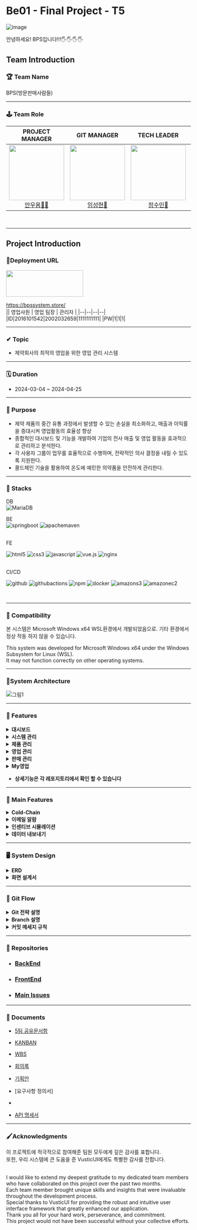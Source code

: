 # Be01 - Final Project - T5
![image](https://github.com/Team5-be01-Final-Project/.github/assets/148880521/5e2966a7-0760-4604-a4e4-31b0ee1d7637)

안녕하세요! BPS입니다!!!🖐️🖐️🖐️🖐️
## Team Introduction

### 🏆 Team Name
 BPS(방문판매사람들) 

---
### 🕹️ Team Role  


<div align="center">

|                                                            **PROJECT MANAGER**                                                             |                                                           **GIT MANAGER**                                                            |                                                           **TECH LEADER**                                                            |                                                          **AGILE COACH**                                                          |
| :----------------------------------------------------------------------------------------------------------------------------------------: | :----------------------------------------------------------------------------------------------------------------------------------: | :----------------------------------------------------------------------------------------------------------------------------------: | :-------------------------------------------------------------------------------------------------------------------------------: |
| [<img src="https://avatars.githubusercontent.com/u/62015109?v=4" height=150 width=150> <br/> 안우용🧛‍♂️](https://github.com/INAUGURATE-Ryong) | [<img src="https://avatars.githubusercontent.com/u/149128094?v=4" height=150 width=150> <br/> 임성현🐹](https://github.com/dhkdtld37) | [<img src="https://avatars.githubusercontent.com/u/150888333?v=4" height=150 width=150> <br/> 정수민🐰](https://github.com/jsmin6330) | [<img src="https://avatars.githubusercontent.com/u/148880521?v=4" height=150 width=150> <br/> 박민성👻](https://github.com/parc02) |

</div>

<br>

---

## Project Introduction

### 🥇Deployment URL
<img src="https://github.com/beyond-sw-camp/be01-101/assets/148880521/6871451e-fb54-49d6-9b24-340756e3d17f" width="210" height="72">

 https://bpssystem.store/   <br>
|| 영업사원 | 영업 팀장 | 관리자 |
|--|--|--|--|
|ID|2016101542|2002032659|1111111111|
|PW|1|1|1|

---
### ✔ Topic
- 제약회사의 최적의 영업을 위한 영업 관리 시스템

---
### 🗓 Duration
- 2024-03-04 ~ 2024-04-25

---  
### 🎯 Purpose
- 제약 제품의 중간 유통 과정에서 발생할 수 있는 손실을 최소화하고, 매출과 이익률을 증대시켜 영업활동의 효율성 향상
- 종합적인 대시보드 및 기능을 개발하여 기업의 전사 매출 및 영업 활동을 효과적으로 관리하고 분석한다.
 - 각 사용자 그룹이 업무를 효율적으로 수행하며, 전략적인 의사 결정을 내릴 수 있도록 지원한다.
 - 콜드체인 기술을 활용하여 온도에 예민한 의약품을 안전하게 관리한다.

---
### 🔧 Stacks
DB <br>
![MariaDB](https://img.shields.io/badge/MariaDB-003545?style=for-the-badge&logo=mariadb&logoColor=white) <br>

BE<br>
![springboot](https://img.shields.io/badge/springboot-6DB33F?style=for-the-badge&logo=springboot&logoColor=white) 
![apachemaven](https://img.shields.io/badge/apachemaven-C71A36?style=for-the-badge&logo=apachemaven&logoColor=white) <br>

<br>
FE<br>

![html5](https://img.shields.io/badge/html5-E34F26?style=for-the-badge&logo=html5&logoColor=white) 
 ![css3](https://img.shields.io/badge/css3-1572B6?style=for-the-badge&logo=css3&logoColor=white) 
 ![javascript](https://img.shields.io/badge/javascript-F7DF1E?style=for-the-badge&logo=javascript&logoColor=white) 
 ![vue.js](https://img.shields.io/badge/vue.js-4FC08D?style=for-the-badge&logo=vue.js&logoColor=white) 
 ![nginx](https://img.shields.io/badge/nginx-009639?style=for-the-badge&logo=nginx&logoColor=white) <br>


<br>
CI/CD<br>

![github](https://img.shields.io/badge/github-181717?style=for-the-badge&logo=github&logoColor=white)
![githubactions](https://img.shields.io/badge/githubactions-2088FF?style=for-the-badge&logo=githubactions&logoColor=white) 
![npm](https://img.shields.io/badge/npm-CB3837?style=for-the-badge&logo=npm&logoColor=white) 
![docker](https://img.shields.io/badge/docker-2496ED?style=for-the-badge&logo=docker&logoColor=white) 
![amazons3](https://img.shields.io/badge/amazons3-569A31?style=for-the-badge&logo=amazons3&logoColor=white) ![amazonec2](https://img.shields.io/badge/amazonec2-FF9900?style=for-the-badge&logo=amazonec2&logoColor=white) <br>



<br>

---

### 🔧 Compatibility

본 시스템은 Microsoft Windows x64 WSL환경에서 개발되었음으로.
기타 환경에서 정상 작동 하지 않을 수 있습니다.

This system was developed for Microsoft Windows x64 under the Windows Subsystem for Linux (WSL).<br> It may not function correctly on other operating systems.

---
### 🌳System Architecture

![그림1](https://github.com/Team5-be01-Final-Project/.github/assets/148880521/6743922c-790e-4b54-b959-c5ae3b12a33b)



---
### 📜 Features

<details>
  <summary><b>대시보드</b></summary>
  <div markdown="1">
  - 이달의 거래처 <br>
  - 이달의 최우수 사원 <br>
  - 창고/차량 온도 <br>
  - 이달의 거래처별 매출 현황<br>
  - 이달의 총 매출 현황<br>
  
  </div>
</details>

<details>
  <summary><b>시스템 관리</b></summary>
  <div markdown="1">
  - 창고 이상 온도 조회 <br>
  - 사원 리스트 조회 <br>
  - 사원 권한 수정 <br>
  
  </div>
</details>

<details>
  <summary><b>제품 관리</b></summary>
  <div markdown="1">
  - 판매 제품 조회<br>
  - 거래처별 판매가 등록 및 수정<br>
  - 거래처별 제품 조회<br>
  - 재고 조회 및 등록<br>
  - 전표 등록<br>
  - 전표 결재<br>
  - 전표 조회<br>
  </div>
</details>

<details>
  <summary><b>영업 관리</b></summary>
  <div markdown="1">
  - 거래처 수정 및 조회<br>
  - 거래처 등록<br>
  - 인센티브 현황 확인<br>
  </div>
</details>

<details>
  <summary><b>판매 관리</b></summary>
  <div markdown="1">
  - 제품별 매출 현황<br>
  - 거래처별 매출 현황<br>
  </div>
</details>

<details>
  <summary><b>My영업</b></summary>
  <div markdown="1">
  - 내 정보 조회<br>
  - 담당 거래처 목록<br>
  - 내 매출 현황<br>
  - 인센티브 시뮬레이션<br>
  </div>
</details>

- <b> 상세기능은 각 레포지토리에서 확인 할 수 있습니다 </b>

---

### 📌 Main Features

<details>
  <summary><b>Cold-Chain</b></summary>
  <div markdown="1">
콜드체인 기법은 의약품이나 생물학적 제제 등 온도에 민감한 물품을 안전하게 보관하고 운송하기 위해 일정한 온도 범위를 유지하는 물류 관리 시스템입니다.<br> 
본 시스템은 창고와 이동 중인 배송 차량에서 설정된 온도 범위(2-8도)를 초과하거나 미달할 경우, 즉시 담당자에게 이메일을 통해 알림을 보내어 신속한 조치를 취할 수 있도록 합니다.
  </div>
</details>

<details>
  <summary><b>이메일 알람</b></summary>
  <div markdown="1">
이 시스템은 특정 이벤트나 조건이 발생했을 때 관련 정보를 자동으로 이메일로 발송하며, 추후 개발 예정인 기능에는 매출 보고나 중요 공지사항을 회사의 대표나 팀장에게 정기적으로 전송하는 자동 메일링 시스템이 포함됩니다.
  </div>
</details>

<details>
  <summary><b>인센티브 시뮬레이션</b></summary>
  <div markdown="1">
인센티브 시뮬레이션 기능을 통해 사용자는 본인의 현재 매출액과 인센티브, 그리고 영업 순위를 실시간으로 확인할 수 있습니다.<br> 사용자가 추가 매출액을 입력하면, 시스템은 이를 기반으로 예상 인센티브 금액과 영업 순위를 자동으로 계산하여 보여줍니다.<br>
 이 기능은 영업 팀원들이 목표 달성을 위한 진행 상황을 파악하고, 동기를 부여받을 수 있도록 설계되었습니다.
  </div>
</details>

<details>
  <summary><b>데이터 내보내기</b></summary>
  <div markdown="1">
엑셀 내보내기 기능을 통해 사용자는 거래처별 및 상품별 매출 데이터를 쉽고 빠르게 엑셀 파일로 추출할 수 있습니다. 추출된 엑셀 파일은 데이터의 정확한 분석, 보고, 및 프레젠테이션을 위한 자료로 활용될 수 있으며, 외부 스프레드시트 툴과의 호환성을 제공합니다.
  </div>
</details>

  
   
---

### 🖥 System Design

<details>
  <summary><b>ERD</b></summary>
  <div markdown="1">
 
![image](![ERD 최종본](https://github.com/Team5-be01-Final-Project/.github/assets/148880521/80205a98-6eba-4794-9b78-ee66b78ee9a0)


  </div>
</details>

<details>
  <summary><b>화면 설계서</b></summary>
  <div markdown="1">
 
![image](https://github.com/Team5-be01-Final-Project/.github/assets/149128094/09a744e9-ed8e-4662-b7ca-bd1844c2b944)

- 피그마 링크
- 화면설계서 ppt 링크
  </div>
</details>

--- 
### 🚩 Git Flow

<details>
  <summary><b>Git 전략 설명</b></summary>
  <div markdown="1">

<img src="https://github.com/Team5-be01-Final-Project/Main/assets/150888333/8147a8de-9d3a-434f-bc95-6080ca72240f" width="600">


#### Main 브랜치
- 릴리즈가 끝난 최종 상태의 브랜치

#### Release 브랜치 ( 2024-03-18 추가 )
- Develop에서 Feature의 코드를 합치고 에러가 없을 시 배포 후 QA를 위한 브랜치

#### Develop(dev) 브랜치
- 다음 배포(릴리즈)를 대비하여 개발한 코드를 모아두는 브랜치
- 개발 및 테스트가 완료되면, Main 브랜치로 merge

#### Feature 브랜치
- 기능 단위 개발 브랜치
- feature에서 개발 완료 후, dev 브랜치로 merge

0.x.x : 정식 배포 버전

0.0.x : 기능 추가 버전

0.0.0 : 에러 및 간단한 수정 사항

  </div>
</details>

<details>
  <summary><b>Branch 설명</b></summary>
  <div markdown="1">

WBS NUMBER / 0.0.0 / 담당자이니셜

<img src="https://github.com/Team5-be01-Final-Project/Main/assets/150888333/870fe34b-4c32-4bc2-9d9a-69a07fd787c1" width="400">
- 예시

![image](https://github.com/Team5-be01-Final-Project/.github/assets/149128094/b7c6dc48-6f86-41a5-b1de-a8fca555f7fa)

```

4.2.1   /   1.          1.          0          /  SH
WBS넘버 /  배포버전.    기능추가.   버그픽스    /  담당자
4.2.1   /   1.        ' 2. '        0          /  SH
                        ㄴ 기능적인 추가 혹은 수정 사항 
4.2.1   /   1.          2.        ' 1 '        /  SH
                                    ㄴ 오타나, 문서 등 자잘 한 수정사항 
4.2.1   / ' 2.'         1.          0          /  SH
            ㄴ 릴리즈 버전 업데이트 시 2번째, 3번째 넘버링 초기화

```

  </div>
</details>


<details>
  <summary><b>커밋 메세지 규칙</b></summary>
  <div markdown="1">

 태그(tag) + 제목(subject) " 으로 구성
 태그는 영어로, 첫 문자는 대문자로 작성
"[태그] 제목" 의 형태로 제목에 한글로 작업한 wbs의 타이틀이나 작업한 내용을 작성

### 태그 리스트
- Feat : 새로운 기능을 추가한 경우
- Fix : 버그나 에러를 고친 경우
- Docs : 기타 문서를 수정한 경우, 코드X (ex : README.MD, changelog.md, package.json)
- Test : 테스트 코드
- Chore : 빌드 업무 수정, 패키지 매니저 수정
- Design : CSS 등 사용자가 UI 디자인을 변경했을 때
- Rename : 파일명(or 폴더명) 을 수정한 경우
- Remove : 코드(파일) 의 삭제가 있을 때. "Clean", "Eliminate" 를 사용하기도 함
- Add : 코드나 테스트, 예제, 문서등의 추가 생성이 있는경우
- Move : 코드의 이동이 있는경우

```bash
PR 생성 시
$ git commit -m "[Feat] 4.5.3/2.1.0/SH 이상온도알림 기능 구현"

추가 커밋 시
$ git commit -m "[Add] 이상온도알림 권한 코드 추가"
``` 
  </div>
</details>

---

### 💾 Repositories
- ### [BackEnd](https://github.com/Team5-be01-Final-Project/Backend)
- ### [FrontEnd](https://github.com/Team5-be01-Final-Project/Frontend2)
- ### [Main Issues](https://github.com/Team5-be01-Final-Project/.github/issues)


---
### 💼 Documents

- [5팀 공유문서함](https://drive.google.com/drive/u/0/folders/1fuUfSboLm9YcFC8DAtG9McZ_AvR78DKZ)

- [KANBAN](https://github.com/orgs/Team5-be01-Final-Project/projects/1)

- [WBS](Datas/WBS(2024-04-25).pdf)

- [회의록](https://drive.google.com/drive/folders/1YHgWk-RPJCpE0LFaWgjVYvfAAKFwEZ4T)

- [기획안](https://docs.google.com/document/d/14ydCPkxF4Ui37WrlQTBx6Izzfz7MLiTvDKk_WpHeFEc/edit)

- [요구사항 정의서]
- 
- [API 명세서](https://github.com/Team5-be01-Final-Project/.github/blob/main/Datas/API%20%EB%AA%85%EC%84%B8%EC%84%9C.pdf)

---
### 🖌️Acknowledgments

이 프로젝트에 적극적으로 참여해준 팀원 모두에게 깊은 감사를 표합니다. <br>
또한, 우리 시스템에 큰 도움을 준 VusticUI에게도 특별한 감사를 전합니다. <br>
<br>

I would like to extend my deepest gratitude to my dedicated team members who have collaborated on this project over the past two months. <br>
Each team member brought unique skills and insights that were invaluable throughout the development process. <br>
Special thanks to VusticUI for providing the robust and intuitive user interface framework that greatly enhanced our application. <br>
Thank you all for your hard work, perseverance, and commitment. <br>
This project would not have been successful without your collective efforts. <br>

